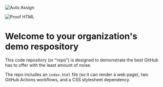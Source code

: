 ![Auto Assign](https://github.com/SonarPOC/demo-repository/actions/workflows/auto-assign.yml/badge.svg)

![Proof HTML](https://github.com/SonarPOC/demo-repository/actions/workflows/proof-html.yml/badge.svg)

# Welcome to your organization's demo respository
This code repository (or "repo") is designed to demonstrate the best GitHub has to offer with the least amount of noise.

The repo includes an `index.html` file (so it can render a web page), two GitHub Actions workflows, and a CSS stylesheet dependency.

